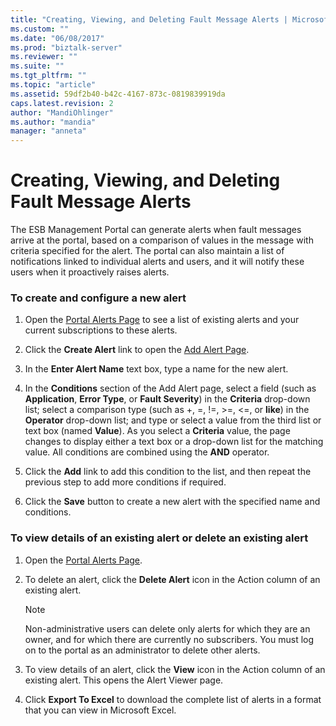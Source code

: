 ```yaml
---
title: "Creating, Viewing, and Deleting Fault Message Alerts | Microsoft Docs"
ms.custom: ""
ms.date: "06/08/2017"
ms.prod: "biztalk-server"
ms.reviewer: ""
ms.suite: ""
ms.tgt_pltfrm: ""
ms.topic: "article"
ms.assetid: 59df2b40-b42c-4167-873c-0819839919da
caps.latest.revision: 2
author: "MandiOhlinger"
ms.author: "mandia"
manager: "anneta"
---
```

# Creating, Viewing, and Deleting Fault Message Alerts
The ESB Management Portal can generate alerts when fault messages arrive at the portal, based on a comparison of values in the message with criteria specified for the alert. The portal can also maintain a list of notifications linked to individual alerts and users, and it will notify these users when it proactively raises alerts.  
  
### To create and configure a new alert  
  
1.  Open the [Portal Alerts Page](../esb-toolkit/portal-alerts-page.md) to see a list of existing alerts and your current subscriptions to these alerts.  
  
2.  Click the **Create Alert** link to open the [Add Alert Page](../esb-toolkit/add-alert-page.md).  
  
3.  In the **Enter Alert Name** text box, type a name for the new alert.  
  
4.  In the **Conditions** section of the Add Alert page, select a field (such as **Application**, **Error Type**, or **Fault Severity**) in the **Criteria** drop-down list; select a comparison type (such as +, =, !=, >=, <=, or **like**) in the **Operator** drop-down list; and type or select a value from the third list or text box (named **Value**). As you select a **Criteria** value, the page changes to display either a text box or a drop-down list for the matching value. All conditions are combined using the **AND** operator.  
  
5.  Click the **Add** link to add this condition to the list, and then repeat the previous step to add more conditions if required.  
  
6.  Click the **Save** button to create a new alert with the specified name and conditions.  
  
### To view details of an existing alert or delete an existing alert  
  
1.  Open the [Portal Alerts Page](../esb-toolkit/portal-alerts-page.md).  
  
2.  To delete an alert, click the **Delete Alert** icon in the Action column of an existing alert.  
  
    > [!NOTE]
    >  Non-administrative users can delete only alerts for which they are an owner, and for which there are currently no subscribers. You must log on to the portal as an administrator to delete other alerts.  
  
3.  To view details of an alert, click the **View** icon in the Action column of an existing alert. This opens the Alert Viewer page.  
  
4.  Click **Export To Excel** to download the complete list of alerts in a format that you can view in Microsoft Excel.
